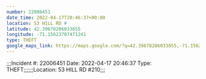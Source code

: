 ```yaml
---
number: 22006451
date_time: 2022-04-17T20:46:37+00:00
location: 53 HILL RD #
latitude: 42.39678206033855
longitude: -71.15623707471241
type: THEFT
google_maps_link: https://maps.google.com/?q=42.39678206033855,-71.15623707471241
---
```


;;;Incident #: 22006451  Date: 2022-04-17 20:46:37   Type: THEFT;;;;;;Location: 53 HILL RD #210;;;
